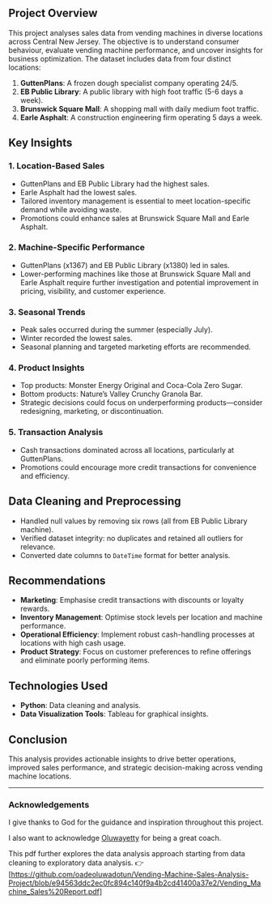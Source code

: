 ## Project Overview
This project analyses sales data from vending machines in diverse locations across Central New Jersey. The objective is to understand consumer behaviour, evaluate vending machine performance, and uncover insights for business optimization. The dataset includes data from four distinct locations:

1. **GuttenPlans**: A frozen dough specialist company operating 24/5.
2. **EB Public Library**: A public library with high foot traffic (5-6 days a week).
3. **Brunswick Square Mall**: A shopping mall with daily medium foot traffic.
4. **Earle Asphalt**: A construction engineering firm operating 5 days a week.

## Key Insights

### 1. **Location-Based Sales**
- GuttenPlans and EB Public Library had the highest sales.
- Earle Asphalt had the lowest sales.
- Tailored inventory management is essential to meet location-specific demand while avoiding waste.
- Promotions could enhance sales at Brunswick Square Mall and Earle Asphalt.

### 2. **Machine-Specific Performance**
- GuttenPlans (x1367) and EB Public Library (x1380) led in sales.
- Lower-performing machines like those at Brunswick Square Mall and Earle Asphalt require further investigation and potential improvement in pricing, visibility, and customer experience.

### 3. **Seasonal Trends**
- Peak sales occurred during the summer (especially July).
- Winter recorded the lowest sales.
- Seasonal planning and targeted marketing efforts are recommended.

### 4. **Product Insights**
- Top products: Monster Energy Original and Coca-Cola Zero Sugar.
- Bottom products: Nature’s Valley Crunchy Granola Bar.
- Strategic decisions could focus on underperforming products—consider redesigning, marketing, or discontinuation.

### 5. **Transaction Analysis**
- Cash transactions dominated across all locations, particularly at GuttenPlans.
- Promotions could encourage more credit transactions for convenience and efficiency.

## Data Cleaning and Preprocessing
- Handled null values by removing six rows (all from EB Public Library machine).
- Verified dataset integrity: no duplicates and retained all outliers for relevance.
- Converted date columns to `DateTime` format for better analysis.

## Recommendations
- **Marketing**: Emphasise credit transactions with discounts or loyalty rewards.
- **Inventory Management**: Optimise stock levels per location and machine performance.
- **Operational Efficiency**: Implement robust cash-handling processes at locations with high cash usage.
- **Product Strategy**: Focus on customer preferences to refine offerings and eliminate poorly performing items.

## Technologies Used
- **Python**: Data cleaning and analysis.
- **Data Visualization Tools**: Tableau for graphical insights.

## Conclusion
This analysis provides actionable insights to drive better operations, improved sales performance, and strategic decision-making across vending machine locations.

---
### Acknowledgements
I give thanks to God for the guidance and inspiration throughout this project.

I also want to acknowledge [Oluwayetty](https://oluwayetty.com/) for being a great coach.


This pdf further explores the data analysis approach starting from data cleaning to exploratory data analysis. 👉
[https://github.com/oadeoluwadotun/Vending-Machine-Sales-Analysis-Project/blob/e94563ddc2ec0fc894c140f9a4b2cd41400a37e2/Vending_Machine_Sales%20Report.pdf] 
